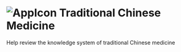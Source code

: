#  ![AppIcon](https://github.com/user-attachments/assets/36742bc7-ddb2-48fb-849a-3a20f3174f98)  Traditional Chinese Medicine

Help review the knowledge system of traditional Chinese medicine
